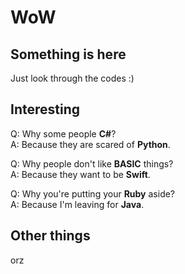 # WoW

## Something is here

Just look through the codes :)

## Interesting

Q: Why some people __C#__?  
A: Because they are scared of __Python__.  

Q: Why people don't like __BASIC__ things?  
A: Because they want to be __Swift__.  

Q: Why you're putting your __Ruby__ aside?  
A: Because I'm leaving for __Java__.

## Other things

orz